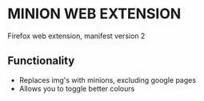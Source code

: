 # MINION WEB EXTENSION

Firefox web extension, manifest version 2

## Functionality

* Replaces img's with minions, excluding google pages <br>
* Allows you to toggle better colours
